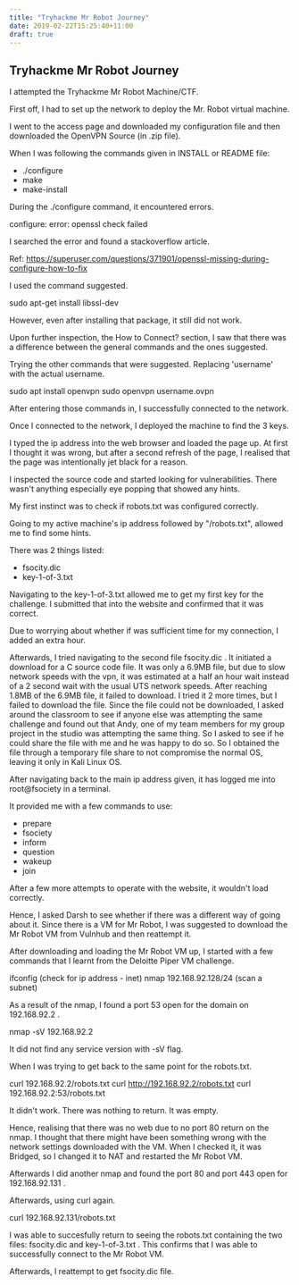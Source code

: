 ```yaml
---
title: "Tryhackme Mr Robot Journey"
date: 2019-02-22T15:25:40+11:00
draft: true
---
```


## Tryhackme Mr Robot Journey

I attempted the Tryhackme Mr Robot Machine/CTF.

First off, I had to set up the network to deploy the Mr. Robot virtual machine.

I went to the access page and downloaded my configuration file and then downloaded the OpenVPN Source (in .zip file).

When I was following the commands given in INSTALL or README file:

* ./configure
* make
* make-install

During the ./configure command, it encountered errors.

configure: error: openssl check failed

I searched the error and found a stackoverflow article.

Ref: https://superuser.com/questions/371901/openssl-missing-during-configure-how-to-fix

I used the command suggested.

sudo apt-get install libssl-dev

However, even after installing that package, it still did not work.

Upon further inspection, the How to Connect? section, I saw that there was a difference between the general commands and the ones suggested.

Trying the other commands that were suggested. Replacing 'username' with the actual username.

sudo apt install openvpn
sudo openvpn username.ovpn

After entering those commands in, I successfully connected to the network.

Once I connected to the network, I deployed the machine to find the 3 keys.

I typed the ip address into the web browser and loaded the page up. At first I thought it was wrong, but after a second refresh of the page, I realised that the page was intentionally jet black for a reason.

I inspected the source code and started looking for vulnerabilities. There wasn't anything especially eye popping that showed any hints.

My first instinct was to check if robots.txt was configured correctly.

Going to my active machine's ip address followed by "/robots.txt", allowed me to find some hints.

There was 2 things listed:

* fsocity.dic
* key-1-of-3.txt

Navigating to the key-1-of-3.txt allowed me to get my first key for the challenge. I submitted that into the website and confirmed that it was correct.

Due to worrying about whether if was sufficient time for my connection, I added an extra hour.

Afterwards, I tried navigating to the second file fsocity.dic . It initiated a download for a C source code file. It was only a 6.9MB file, but due to slow network speeds with the vpn, it was estimated at a half an hour wait instead of a 2 second wait with the usual UTS network speeds. After reaching 1.8MB of the 6.9MB file, it failed to download. I tried it 2 more times, but I failed to download the file. Since the file could not be downloaded, I asked around the classroom to see if anyone else was attempting the same challenge and found out that Andy, one of my team members for my group project in the studio was attempting the same thing. So I asked to see if he could share the file with me and he was happy to do so. So I obtained the file through a temporary file share to not compromise the normal OS, leaving it only in Kali Linux OS.

After navigating back to the main ip address given, it has logged me into root@fsociety in a terminal.

It provided me with a few commands to use:

* prepare
* fsociety
* inform
* question
* wakeup
* join


After a few more attempts to operate with the website, it wouldn't load correctly.

Hence, I asked Darsh to see whether if there was a different way of going about it. Since there is a VM for Mr Robot, I was suggested to download the Mr Robot VM from Vulnhub and then reattempt it.

After downloading and loading the Mr Robot VM up, I started with a few commands that I learnt from the Deloitte Piper VM challenge.

ifconfig (check for ip address - inet)
nmap 192.168.92.128/24 (scan a subnet)

As a result of the nmap, I found a port 53 open for the domain on 192.168.92.2 .

nmap -sV 192.168.92.2

It did not find any service version with -sV flag.

When I was trying to get back to the same point for the robots.txt.

curl 192.168.92.2/robots.txt
curl http://192.168.92.2/robots.txt
curl 192.168.92.2:53/robots.txt

It didn't work. There was nothing to return. It was empty.

Hence, realising that there was no web due to no port 80 return on the nmap. I thought that there might have been something wrong with the network settings downloaded with the VM. When I checked it, it was Bridged, so I changed it to NAT and restarted the Mr Robot VM.

Afterwards I did another nmap and found the port 80 and port 443 open for 192.168.92.131 .

Afterwards, using curl again.

curl 192.168.92.131/robots.txt

I was able to succesfully return to seeing the robots.txt containing the two files: fsocity.dic and key-1-of-3.txt . This confirms that I was able to successfully connect to the Mr Robot VM.

Afterwards, I reattempt to get fsocity.dic file.

